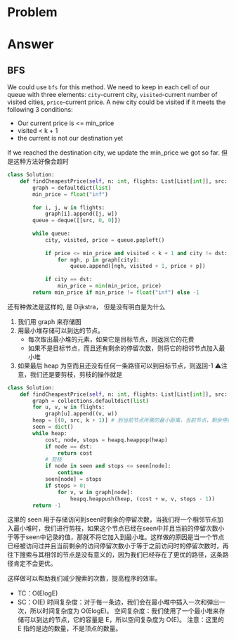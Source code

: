 # Problem
# Answer
## BFS
We could use `bfs` for this method. We need to keep in each cell of our queue with three elements: `city`-current city, `visited`-current number of visited cities, `price`-current price. A new city could be visited if it meets the following 3 conditions:
- Our current price is <= min_price
- visited < k + 1
- the current is not our destination yet

If we reached the destination city, we update the min_price we got so far.
但是这种方法好像会超时
```python
class Solution:
    def findCheapestPrice(self, n: int, flights: List[List[int]], src: int, dst: int, k: int) -> int:
        graph = defaultdict(list)
        min_price = float("inf")
        
        for i, j, w in flights:
            graph[i].append([j, w])
        queue = deque([[src, 0, 0]])
        
        while queue:
            city, visited, price = queue.popleft()
            
            if price <= min_price and visited < k + 1 and city != dst:
                for ngh, p in graph[city]:
                    queue.append([ngh, visited + 1, price + p])
            
            if city == dst:
                min_price = min(min_price, price)
        return min_price if min_price != float("inf") else -1

```

还有种做法是这样的, 是 Dijkstra， 但是没有明白是为什么
1. 我们用 graph 来存储图
2. 用最小堆存储可以到达的节点。
    - 每次取出最小堆的元素，如果它是目标节点，则返回它的花费
    - 如果不是目标节点，而且还有剩余的停留次数，则将它的相邻节点加入最小堆
3. 如果最后 heap 为空而且还没有任何一条路径可以到目标节点，则返回-1
⚠️注意，我们还是要剪枝，剪枝的操作就是
```python
class Solution:
    def findCheapestPrice(self, n: int, flights: List[List[int]], src: int, dst: int, k: int) -> int:
        graph = collections.defaultdict(list)
        for u, v, w in flights:
            graph[u].append((v, w))
        heap = [(0, src, k + 1)] # 到当前节点所需的最小距离，当前节点，剩余停留次数
        seen = dict()
        while heap:
            cost, node, stops = heapq.heappop(heap)
            if node == dst:
                return cost
            # 剪枝
            if node in seen and stops <= seen[node]:
                continue
            seen[node] = stops
            if stops > 0:
                for v, w in graph[node]:
                    heapq.heappush(heap, (cost + w, v, stops - 1))
        return -1
```
这里的 seen 用于存储访问到seen时剩余的停留次数，当我们将一个相邻节点加入最小堆时，我们进行剪枝，如果这个节点已经在seen中并且当前的停留次数小于等于seen中记录的值，那就不将它加入到最小堆。这样做的原因是当一个节点已经被访问过并且当前剩余的访问停留次数小于等于之前访问时的停留次数时，再往下搜索与其相邻的节点是没有意义的，因为我们已经存在了更优的路径，这条路径肯定不会更优。

这样做可以帮助我们减少搜索的次数，提高程序的效率。

- TC：O(ElogE)
- SC：O(E)
时间复杂度：对于每一条边，我们会在最小堆中插入一次和弹出一次，所以时间复杂度为 O(ElogE)。
空间复杂度：我们使用了一个最小堆来存储可以到达的节点，它的容量是 E，所以空间复杂度为 O(E)。
注意：这里的 E 指的是边的数量，不是顶点的数量。



